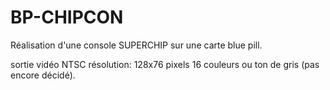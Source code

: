 BP-CHIPCON
=

Réalisation d'une console SUPERCHIP sur une carte blue pill.

sortie vidéo NTSC
résolution: 128x76 pixels
16 couleurs ou ton de gris (pas encore décidé).



